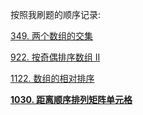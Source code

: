 按照我刷题的顺序记录:


[349. 两个数组的交集](./349.go)

[922. 按奇偶排序数组 II](./922.go)

[1122. 数组的相对排序](./1122.go)

[**1030. 距离顺序排列矩阵单元格**](./1030.go)
